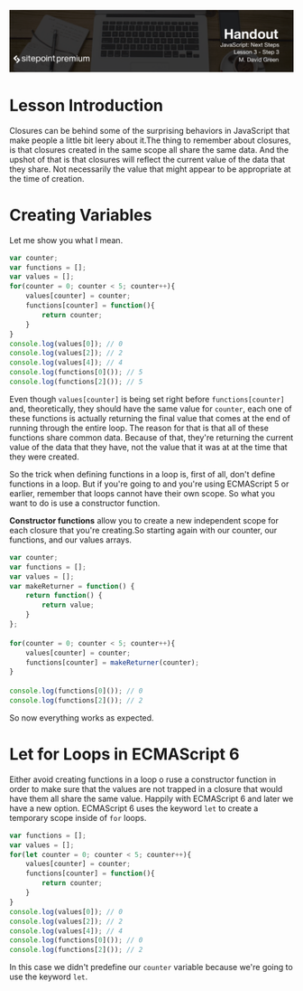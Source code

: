 ![](headings/3.3.png)

# Lesson Introduction

Closures can be behind some of the surprising behaviors in JavaScript that make people a little bit leery about it.The thing to remember about closures, is that closures created in the same scope all share the same data. And the upshot of that is that closures will reflect the current value of the data that they share. Not necessarily the value that might appear to be appropriate at the time of creation.

# Creating Variables

Let me show you what I mean.

```js
var counter;
var functions = [];
var values = [];
for(counter = 0; counter < 5; counter++){
	values[counter] = counter;
	functions[counter] = function(){
		return counter;
	}
}
console.log(values[0]); // 0
console.log(values[2]); // 2
console.log(values[4]); // 4
console.log(functions[0]()); // 5
console.log(functions[2]()); // 5
```

Even though `values[counter]` is being set right before `functions[counter]` and, theoretically, they should have the same value for `counter`, each one of these functions is actually returning the final value that comes at the end of running through the entire loop. The reason for that is that all of these functions share common data. Because of that, they're returning the current value of the data that they have, not the value that it was at at the time that they were created.

So the trick when defining functions in a loop is, first of all, don't define functions in a loop. But if you're going to and you're using ECMAScript 5 or earlier, remember that loops cannot have their own scope. So what you want to do is use a constructor function.

**Constructor functions** allow you to create a new independent scope for each closure that you're creating.So starting again with our counter, our functions, and our values arrays.

```js
var counter;
var functions = [];
var values = [];
var makeReturner = function() {
	return function() {
		return value;
	}
};

for(counter = 0; counter < 5; counter++){
	values[counter] = counter;
	functions[counter] = makeReturner(counter);
}

console.log(functions[0]()); // 0
console.log(functions[2]()); // 2
```

So now everything works as expected.

# Let for Loops in ECMAScript 6

Either avoid creating functions in a loop o ruse a constructor function in order to make sure that the values are not trapped in a closure that would have them all share the same value. Happily with ECMAScript 6 and later we have a new option. ECMAScript 6 uses the keyword `let` to create a temporary scope inside of `for` loops.

```js
var functions = [];
var values = [];
for(let counter = 0; counter < 5; counter++){
	values[counter] = counter;
	functions[counter] = function(){
		return counter;
	}
}
console.log(values[0]); // 0
console.log(values[2]); // 2
console.log(values[4]); // 4
console.log(functions[0]()); // 0
console.log(functions[2]()); // 2
```

In this case we didn't predefine our `counter` variable because we're going to use the keyword `let`.